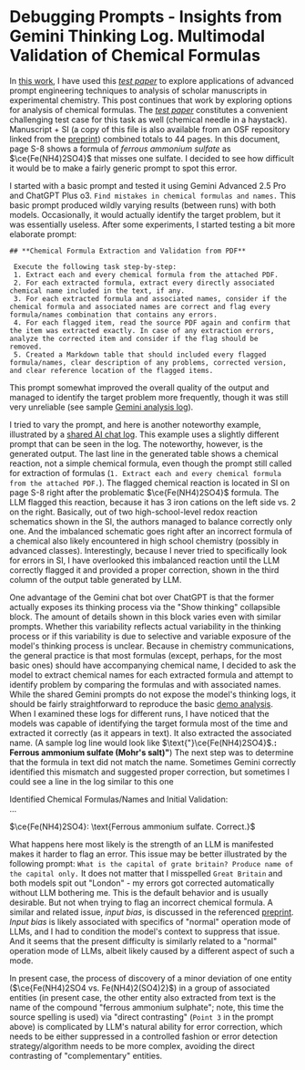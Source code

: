 # Debugging Prompts - Insights from Gemini Thinking Log. Multimodal Validation of Chemical Formulas

In [this work][PWP], I have used this [*test paper*][test paper] to explore applications of advanced prompt engineering techniques to analysis of scholar manuscripts in experimental chemistry. This post continues that work by exploring options for analysis of chemical formulas. The [*test paper*][test paper] constitutes a convenient challenging test case for this task as well (chemical needle in a haystack). Manuscript + SI (a copy of this file is also available from an OSF repository linked from the [preprint][PWP]) combined totals to 44 pages. In this document, page S-8 shows a formula of *ferrous ammonium sulfate* as $\ce{Fe(NH4)2SO4}$ that misses one sulfate. I decided to see how difficult it would be to make a fairly generic prompt to spot this error.

I started with a basic prompt and tested it using Gemini Advanced 2.5 Pro and ChatGPT Plus o3.
`Find mistakes in chemical formulas and names.`
This basic prompt produced wildly varying results (between runs) with both models. Occasionally, it would actually identify the target problem, but it was essentially useless. After some experiments, I started testing a bit more elaborate prompt:

```
## **Chemical Formula Extraction and Validation from PDF** 

 Execute the following task step-by-step: 
 1. Extract each and every chemical formula from the attached PDF. 
 2. For each extracted formula, extract every directly associated chemical name included in the text, if any. 
 3. For each extracted formula and associated names, consider if the chemical formula and associated names are correct and flag every formula/names combination that contains any errors. 
 4. For each flagged item, read the source PDF again and confirm that the item was extracted exactly. In case of any extraction errors, analyze the corrected item and consider if the flag should be removed. 
 5. Created a Markdown table that should included every flagged formula/names, clear description of any problems, corrected version, and clear reference location of the flagged items.
```

This prompt somewhat improved the overall quality of the output and managed to identify the target problem more frequently, though it was still very unreliable (see sample [Gemini  analysis log][GeminiNaiveAnalysis]).

I tried to vary the prompt, and here is another noteworthy example, illustrated by a [shared AI chat log][GeminiNaiveAnalysisReaction]. This example uses a slightly different prompt that can be seen in the log. The noteworthy, however, is the generated output. The last line in the generated table shows a chemical reaction, not a simple chemical formula, even though the prompt still called for extraction of formulas (`1. Extract each and every chemical formula from the attached PDF.`). The flagged chemical reaction is located in SI on page S-8 right after the problematic $\ce{Fe(NH4)2SO4}$ formula. The LLM flagged this reaction, because it has 3 iron cations on the left side vs. 2 on the right. Basically, out of two high-school-level redox reaction schematics shown in the SI, the authors managed to balance correctly only one. And the imbalanced schematic goes right after an incorrect formula of a chemical also likely encountered in high school chemistry (possibly in advanced classes). Interestingly, because I never tried to specifically look for errors in SI, I have overlooked this imbalanced reaction until the LLM correctly flagged it and provided a proper correction, shown in the third column of the output table generated by LLM.

One advantage of the Gemini chat bot over ChatGPT is that the former actually exposes its thinking process via the "Show thinking" collapsible block. The amount of details shown in this block varies even with similar prompts. Whether this variability reflects actual variability in the thinking process or if this variability is due to selective and variable exposure of the model's thinking process is unclear. Because in chemistry communications, the general practice is that most formulas (except, perhaps, for the most basic ones)  should have accompanying chemical name, I decided to ask the model to extract chemical names for each extracted formula and attempt to identify problem by comparing the formulas and with associated names. While the shared Gemini prompts do not expose the model's thinking logs, it should be fairly straightforward to reproduce the basic [demo analysis][GeminiNaiveAnalysis]. When I examined these logs for different runs, I have noticed that the models was capable of identifying the target formula most of the time and extracted it correctly (as it appears in text). It also extracted the associated name. (A sample log line would look like $\text{"}\ce{Fe(NH4​)2​SO4​}$.**: Ferrous ammonium sulfate (Mohr's salt)"**) The next step was to determine that the formula in text did not match the name. Sometimes Gemini correctly identified this mismatch and suggested proper correction, but sometimes I could see a line in the log similar to this one

$\text{Identified Chemical Formulas/Names and Initial Validation:}$  
$\dots$

$\ce{Fe(NH4​)2​SO4​}: \text{Ferrous ammonium sulfate. Correct.}$

What happens here most likely is the strength of an LLM is manifested makes it harder to flag an error. This issue may be better illustrated by the following prompt: `What is the capital of grate britain? Produce name of the capital only.` It does not matter that I misspelled `Great Britain` and both models spit out "London" - my errors got corrected automatically without LLM bothering me. This is the default behavior and is usually desirable. But not when trying to flag an incorrect chemical formula. A similar and related issue, *input bias*, is discussed in the referenced [preprint][PWP]. *Input bias* is likely associated with specifics of "normal" operation mode of LLMs, and I had to condition the model's context to suppress that issue. And it seems that the present difficulty is similarly related to a "normal" operation mode of LLMs, albeit likely caused by a different aspect of such a mode.

In present case, the process of discovery of a minor deviation of one entity ($\ce{Fe(NH4​)2​SO4​ vs. Fe(NH4​)2​(SO4​)2}$) in a group of associated entities (in present case, the other entity also extracted from text is the name of the compound "$\text{ferrous ammonium sulphate}$"; note, this time the source spelling is used) via "direct contrasting" (`Point 3` in the prompt above) is complicated by LLM's natural ability for error correction, which needs to be either suppressed in a controlled fashion or error detection strategy/algorithm needs to be more complex, avoiding the direct contrasting of "complementary" entities. 

<!-- References-->

[PWP]: https://arxiv.org/abs/2505.03332
[test paper]: https://doi.org/10.1021/ac1022887
[ChemicalFormulasValidationPrompt]: https://github.com/pchemguy/ChatGPTExploratoryPrompting/blob/main/PWP/ChemicalFormulasValidation.md
[GeminiNaiveAnalysis]: https://g.co/gemini/share/a62c19799936
[GeminiNaiveAnalysisReaction]: https://g.co/gemini/share/70cd2d7b296b
